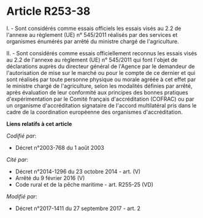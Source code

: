 # Article R253-38

I. - Sont considérés comme essais officiels les essais visés au 2.2 de l'annexe au règlement (UE) n° 545/2011 réalisés par
des services et organismes énumérés par arrêté du ministre chargé de l'agriculture.

II. - Sont considérés comme essais officiellement reconnus les essais visés au 2.2 de l'annexe au règlement (UE) n° 545/2011
qui font l'objet de déclarations auprès du directeur général de l'Agence par le demandeur de l'autorisation de mise sur le
marché ou pour le compte de ce dernier et qui sont réalisés par toute personne physique ou morale agréée à cet effet par le
ministre chargé de l'agriculture, selon les modalités définies par arrêté, après évaluation de leur conformité aux principes
des bonnes pratiques d'expérimentation par le Comité français d'accréditation (COFRAC) ou par un organisme d'accréditation
signataire de l'accord multilatéral pris dans le cadre de la coordination européenne des organismes d'accréditation.

**Liens relatifs à cet article**

_Codifié par_:

  - Décret n°2003-768 du 1 août 2003

_Cité par_:

  - Décret n°2014-1296 du 23 octobre 2014 - art. (V)
  - Arrêté du 9 février 2016 (V)
  - Code rural et de la pêche maritime - art. R255-25 (VD)

_Modifié par_:

  - Décret n°2017-1411 du 27 septembre 2017 - art. 2
